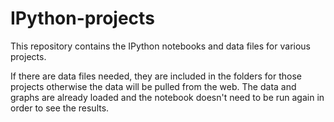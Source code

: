 # IPython-projects
This repository contains the IPython notebooks and data files for various projects. 

If  there are data files needed, they are included in the folders for those projects otherwise the 
data will be pulled from the web.  The data and graphs are already loaded and the notebook doesn't 
need to be run again in order to see the results.
